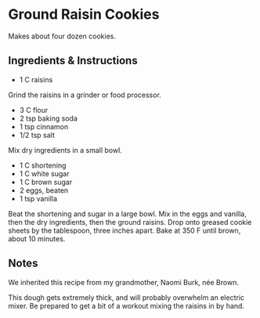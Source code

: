 # Ground Raisin Cookies

Makes about four dozen cookies.

## Ingredients & Instructions

- 1 C raisins

Grind the raisins in a grinder or food processor.

- 3 C flour
- 2 tsp baking soda
- 1 tsp cinnamon
- 1/2 tsp salt

Mix dry ingredients in a small bowl.

- 1 C shortening
- 1 C white sugar
- 1 C brown sugar
- 2 eggs, beaten
- 1 tsp vanilla

Beat the shortening and sugar in a large bowl. Mix in the eggs and vanilla, then
the dry ingredients, then the ground raisins. Drop onto greased cookie sheets by
the tablespoon, three inches apart. Bake at 350 F until brown, about 10 minutes.


## Notes

We inherited this recipe from my grandmother, Naomi Burk, née Brown.

This dough gets extremely thick,  and will probably overwhelm an electric mixer.
Be prepared to get a bit of a workout mixing the raisins in by hand.
